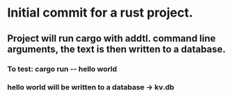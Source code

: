 # Initial commit for a rust project.

## Project will run cargo with addtl. command line arguments, the text is then written to a database.

### To test: cargo run -- hello world

### hello world will be written to a database -> kv.db
